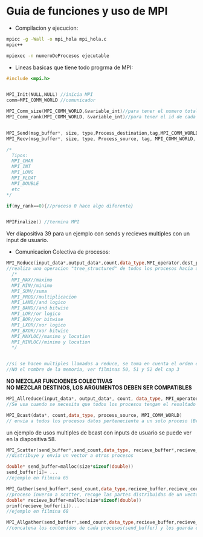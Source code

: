 # Guia de funciones y uso de MPI
* Compilacion y ejecucion:  

```Bash
mpicc -g -Wall -o mpi_hola mpi_hola.c  
mpic++  

mpiexec -n numeroDeProcesos ejecutable
```
* Lineas basicas que tiene todo progrma de MPI:     
```C++
#include <mpi.h>


MPI_Init(NULL,NULL) //inicia MPI  
comm=MPI_COMM_WORLD //comunicador  

MPI_Comm_size(MPI_COMM_WORLD,&variable_int)//para tener el numero total de procesos  
MPI_Comm_rank(MPI_COMM_WORLD, &variable_int)//para tener el id de cada proceso de 0 a numProcesos  


MPI_Send(msg_buffer*, size, type,Process_destination,tag,MPI_COMM_WORLD)    
MPI_Recv(msg_buffer*, size, type, Process_source, tag, MPI_COMM_WORLD, status ) //MPI_STATUS_IGNORE  

/*
  Tipos:
  MPI_CHAR
  MPI_INT  
  MPI_LONG
  MPI_FLOAT
  MPI_DOUBLE
  etc
*/

if(my_rank==0){//proceso 0 hace algo diferente}  


MPIFinalize() //termina MPI  
```  

Ver diapositiva 39 para un ejemplo con sends y recieves multiples con un input de usuario.  


* Comunicacion Colectiva de procesos:

```C++
MPI_Reduce(input_data*,output_data*,count,data_type,MPI_operator,dest_process,MPI_COMM_WORLD)
//realiza una operacion "tree_structured" de todos los procesos hacia un proceso destino en una variable o variables especificas
  /*
  MPI_MAX//maximo  
  MPI_MIN//minimo  
  MPI_SUM//suma
  MPI_PROD//multiplicacion
  MPI_LAND//and logico
  MPI_BAND//and bitwise
  MPI_LOR//or logico
  MPI_BOR//or bitwise
  MPI_LXOR//xor logico
  MPI_BXOR//xor bitwise
  MPI_MAXLOC//maximo y location
  MPI_MINLOC//minimo y location
  */


//si se hacen multiples llamados a reduce, se toma en cuenta el orden en que se hacen
//NO el nombre de la memoria, ver filminas 50, 51 y 52 del cap 3
```
**NO MEZCLAR FUNCIOENES COLECTIVAS**  
**NO MEZCLAR DESTINOS, LOS ARGUMENTOS DEBEN SER COMPATIBLES**


```C++
MPI_Allreduce(input_data*, output_data*, count, data_type, MPI_operator, MPI_COMM_WORLD)
//Se usa cuando se necesita que todos los procesos tengan el resultado global
```   

```C++
MPI_Bcast(data*, count,data_type, process_source, MPI_COMM_WORLD)
// envia a todos los procesos datos perteneciente a un solo proceso (Broadcast)
```  
un ejemplo de usos multiples de bcast con inputs de usuario se puede ver en la diapositiva 58.  
```C++
MPI_Scatter(send_buffer*,send_count,data_type, recieve_buffer*,recieve_count,data_type,process_source, MPI_COMM_WORLD)
//distribuye y envia un vector a otros procesos

double* send_buffer=malloc(size*sizeof(double))
send_buffer[i]= ...
//ejemplo en filmina 65
```  
```C++
MPI_Gather(send_buffer*,send_count,data_type,recieve_buffer,recieve_count,data_type,Process_destination,MPI_COMM_WORLD)
//proceso inverso a scatter, recoge las partes distribuidas de un vector y las une en un proceso determinado(proceso 0)
double* recieve_buffer=malloc(size*sizeof(double))
prinf(recieve_buffer[i])...
//ejemplo en filmina 68
```  
```C++
MPI_Allgather(send_buffer*,send_count,data_type,recieve_buffer,recieve_count,data_type, MPI_COMM_WORLD)
//concatena los contenidos de cada procesos(send_buffer) y los guarda en cada proceso (recieve_buffer)
```  
